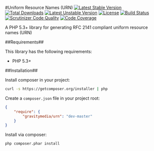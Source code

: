 #Uniform Resource Names (URN)
[![Latest Stable Version](https://poser.pugx.org/gravitymedia/urn/v/stable.svg)](https://packagist.org/packages/gravitymedia/urn)
[![Total Downloads](https://poser.pugx.org/gravitymedia/urn/downloads.svg)](https://packagist.org/packages/gravitymedia/urn)
[![Latest Unstable Version](https://poser.pugx.org/gravitymedia/urn/v/unstable.svg)](https://packagist.org/packages/gravitymedia/urn)
[![License](https://poser.pugx.org/gravitymedia/urn/license.svg)](https://packagist.org/packages/gravitymedia/urn)
[![Build Status](https://travis-ci.org/GravityMedia/Urn.svg?branch=master)](https://travis-ci.org/GravityMedia/Urn)
[![Scrutinizer Code Quality](https://scrutinizer-ci.com/g/GravityMedia/Urn/badges/quality-score.png?b=master)](https://scrutinizer-ci.com/g/GravityMedia/Urn/?branch=master)
[![Code Coverage](https://scrutinizer-ci.com/g/GravityMedia/Urn/badges/coverage.png?b=master)](https://scrutinizer-ci.com/g/GravityMedia/Urn/?branch=master)

A PHP 5.3+ library for generating RFC 2141 compliant uniform resource names (URN)

##Requirements##

This library has the following requirements:

 - PHP 5.3+

##Installation##

Install composer in your project:

```bash
curl -s https://getcomposer.org/installer | php
```

Create a `composer.json` file in your project root:

```json
{
    "require": {
        "gravitymedia/urn": "dev-master"
    }
}
```

Install via composer:

```bash
php composer.phar install
```

